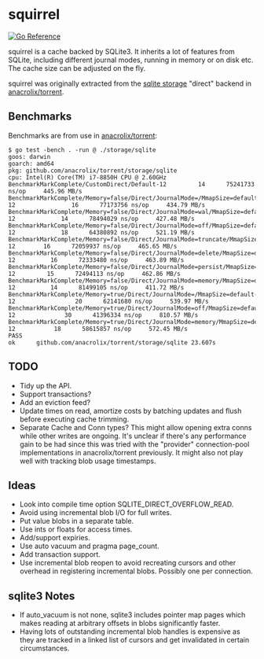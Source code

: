 # squirrel

[![Go Reference](https://pkg.go.dev/badge/github.com/anacrolix/squirrel.svg)](https://pkg.go.dev/github.com/anacrolix/squirrel)

squirrel is a cache backed by SQLite3. It inherits a lot of features from SQLite, including different journal modes, running in memory or on disk etc. The cache size can be adjusted on the fly.

squirrel was originally extracted from the [sqlite storage](https://github.com/anacrolix/torrent/tree/master/storage/sqlite) "direct" backend in [anacrolix/torrent].

## Benchmarks

Benchmarks are from use in [anacrolix/torrent]:

    $ go test -bench . -run @ ./storage/sqlite
    goos: darwin
    goarch: amd64
    pkg: github.com/anacrolix/torrent/storage/sqlite
    cpu: Intel(R) Core(TM) i7-8850H CPU @ 2.60GHz
    BenchmarkMarkComplete/CustomDirect/Default-12 	      14	  75241733 ns/op	 445.96 MB/s
    BenchmarkMarkComplete/Memory=false/Direct/JournalMode=/MmapSize=default-12         	      16	  77173756 ns/op	 434.79 MB/s
    BenchmarkMarkComplete/Memory=false/Direct/JournalMode=wal/MmapSize=default-12      	      14	  78494029 ns/op	 427.48 MB/s
    BenchmarkMarkComplete/Memory=false/Direct/JournalMode=off/MmapSize=default-12      	      18	  64380892 ns/op	 521.19 MB/s
    BenchmarkMarkComplete/Memory=false/Direct/JournalMode=truncate/MmapSize=default-12 	      16	  72059937 ns/op	 465.65 MB/s
    BenchmarkMarkComplete/Memory=false/Direct/JournalMode=delete/MmapSize=default-12   	      16	  72333480 ns/op	 463.89 MB/s
    BenchmarkMarkComplete/Memory=false/Direct/JournalMode=persist/MmapSize=default-12  	      15	  72494113 ns/op	 462.86 MB/s
    BenchmarkMarkComplete/Memory=false/Direct/JournalMode=memory/MmapSize=default-12   	      14	  81499105 ns/op	 411.72 MB/s
    BenchmarkMarkComplete/Memory=true/Direct/JournalMode=/MmapSize=default-12          	      20	  62141680 ns/op	 539.97 MB/s
    BenchmarkMarkComplete/Memory=true/Direct/JournalMode=off/MmapSize=default-12       	      30	  41396334 ns/op	 810.57 MB/s
    BenchmarkMarkComplete/Memory=true/Direct/JournalMode=memory/MmapSize=default-12    	      18	  58615857 ns/op	 572.45 MB/s
    PASS
    ok  	github.com/anacrolix/torrent/storage/sqlite	23.607s

## TODO

 * Tidy up the API.
 * Support transactions?
 * Add an eviction feed?
 * Update times on read, amortize costs by batching updates and flush before executing cache trimming.
 * Separate Cache and Conn types? This might allow opening extra conns while other writes are ongoing. It's unclear if there's any performance gain to be had since this was tried with the "provider" connection-pool implementations in anacrolix/torrent previously. It might also not play well with tracking blob usage timestamps.

 ## Ideas

 * Look into compile time option SQLITE_DIRECT_OVERFLOW_READ.
 * Avoid using incremental blob I/O for full writes.
 * Put value blobs in a separate table.
 * Use ints or floats for access times.
 * Add/support expiries.
 * Use auto vacuum and pragma page_count.
 * Add transaction support.
 * Use incremental blob reopen to avoid recreating cursors and other overhead in registering incremental blobs. Possibly one per connection.

## sqlite3 Notes

 * If auto_vacuum is not none, sqlite3 includes pointer map pages which makes reading at arbitrary offsets in blobs significantly faster.
 * Having lots of outstanding incremental blob handles is expensive as they are tracked in a linked list of cursors and get invalidated in certain circumstances.

[anacrolix/torrent]: (https://github.com/anacrolix/torrent)
